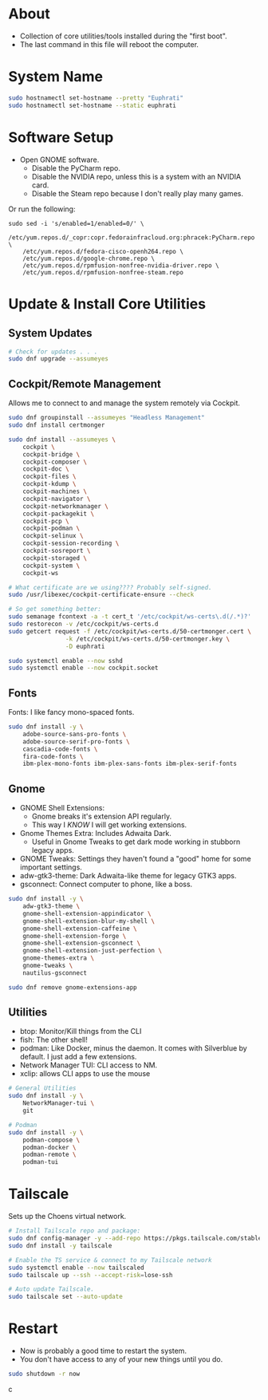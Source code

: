 # About

- Collection of core utilities/tools installed during the "first boot".
- The last command in this file will reboot the computer.



# System Name

```bash
sudo hostnamectl set-hostname --pretty "Euphrati"
sudo hostnamectl set-hostname --static euphrati
```



# Software Setup

- Open GNOME software.
    - Disable the PyCharm repo.
    - Disable the NVIDIA repo, unless this is a system with an NVIDIA card.
    - Disable the Steam repo because I don't really play many games.

Or run the following:

```
sudo sed -i 's/enabled=1/enabled=0/' \
    /etc/yum.repos.d/_copr:copr.fedorainfracloud.org:phracek:PyCharm.repo \
    /etc/yum.repos.d/fedora-cisco-openh264.repo \
    /etc/yum.repos.d/google-chrome.repo \
    /etc/yum.repos.d/rpmfusion-nonfree-nvidia-driver.repo \
    /etc/yum.repos.d/rpmfusion-nonfree-steam.repo
```



# Update & Install Core Utilities

## System Updates

```bash
# Check for updates . . .
sudo dnf upgrade --assumeyes
```

## Cockpit/Remote Management

Allows me to connect to and manage the system remotely via Cockpit.

```bash
sudo dnf groupinstall --assumeyes "Headless Management"
sudo dnf install certmonger

sudo dnf install --assumeyes \
    cockpit \
    cockpit-bridge \
    cockpit-composer \
    cockpit-doc \
    cockpit-files \
    cockpit-kdump \
    cockpit-machines \
    cockpit-navigator \
    cockpit-networkmanager \
    cockpit-packagekit \
    cockpit-pcp \
    cockpit-podman \
    cockpit-selinux \
    cockpit-session-recording \
    cockpit-sosreport \
    cockpit-storaged \
    cockpit-system \
    cockpit-ws

# What certificate are we using???? Probably self-signed.
sudo /usr/libexec/cockpit-certificate-ensure --check

# So get something better:
sudo semanage fcontext -a -t cert_t '/etc/cockpit/ws-certs\.d(/.*)?'
sudo restorecon -v /etc/cockpit/ws-certs.d
sudo getcert request -f /etc/cockpit/ws-certs.d/50-certmonger.cert \
                -k /etc/cockpit/ws-certs.d/50-certmonger.key \
                -D euphrati

sudo systemctl enable --now sshd
sudo systemctl enable --now cockpit.socket
```


## Fonts

Fonts: I like fancy mono-spaced fonts.

```bash
sudo dnf install -y \
    adobe-source-sans-pro-fonts \
    adobe-source-serif-pro-fonts \
    cascadia-code-fonts \
    fira-code-fonts \
    ibm-plex-mono-fonts ibm-plex-sans-fonts ibm-plex-serif-fonts
```

## Gnome

- GNOME Shell Extensions:
    - Gnome breaks it's extension API regularly. 
    - This way I _KNOW_ I will get working extensions.
- Gnome Themes Extra: Includes Adwaita Dark.
  - Useful in Gnome Tweaks to get dark mode working in stubborn legacy apps.
- GNOME Tweaks: Settings they haven't found a "good" home for some important settings.
- adw-gtk3-theme: Dark Adwaita-like theme for legacy GTK3 apps.
- gsconnect: Connect computer to phone, like a boss.

```bash
sudo dnf install -y \
    adw-gtk3-theme \
    gnome-shell-extension-appindicator \
    gnome-shell-extension-blur-my-shell \
    gnome-shell-extension-caffeine \
    gnome-shell-extension-forge \
    gnome-shell-extension-gsconnect \
    gnome-shell-extension-just-perfection \
    gnome-themes-extra \
    gnome-tweaks \
    nautilus-gsconnect

sudo dnf remove gnome-extensions-app
```


## Utilities

- btop: Monitor/Kill things from the CLI
- fish: The other shell!
- podman: Like Docker, minus the daemon. It comes with Silverblue by default. I just add a few extensions.
- Network Manager TUI: CLI access to NM.
- xclip: allows CLI apps to use the mouse

```bash
# General Utilities
sudo dnf install -y \
    NetworkManager-tui \
    git

# Podman
sudo dnf install -y \
    podman-compose \
    podman-docker \
    podman-remote \
    podman-tui
```



# Tailscale

Sets up the Choens virtual network.

```bash
# Install Tailscale repo and package:
sudo dnf config-manager -y --add-repo https://pkgs.tailscale.com/stable/fedora/tailscale.repo
sudo dnf install -y tailscale

# Enable the TS service & connect to my Tailscale network
sudo systemctl enable --now tailscaled
sudo tailscale up --ssh --accept-risk=lose-ssh

# Auto update Tailscale.
sudo tailscale set --auto-update
```



# Restart

- Now is probably a good time to restart the system.
- You don't have access to any of your new things until you do.

```bash
sudo shutdown -r now
```






c
